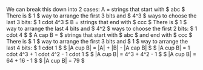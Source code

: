 We can break this down into 2 cases:
A = strings that start with $ abc $
There is $ 1 $ way to arrange the first 3 bits and $ 4^3 $ ways to choose the last 3 bits: $ 1 cdot 4^3 $
B = strings that end with $ ccc $
There is $ 1 $ way to arrange the last 4 bits and $ 4^2 $ ways to choose the first 2 bits: $ 1 cdot 4 $
$ A cap B = $ strings that start with $ abc $ and end with $ ccc $
There is $ 1 $ way to arrange the first 3 bits and $ 1 $ way to arrange the last 4 bits: $ 1 cdot 1 $
$ |A cup B| = |A| + |B| - |A cap B| $
$ |A cup B| = 1 cdot 4^3 + 1 cdot 4^2 - 1 cdot 1 $
$ |A cup B| = 4^3 + 4^2 - 1 $
$ |A cup B| = 64 + 16 - 1 $
$ |A cup B| = 79 $
